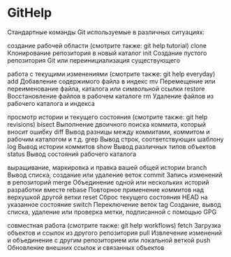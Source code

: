 # GitHelp

Стандартные команды Git используемые в различных ситуациях:

создание рабочей области (смотрите также: git help tutorial)
   clone     Клонирование репозитория в новый каталог
   init      Создание пустого репозитория Git или переинициализация существующего

работа с текущими изменениями (смотрите также: git help everyday)
   add       Добавление содержимого файла в индекс
   mv        Перемещение или переименование файла, каталога или символьной ссылки
   restore   Восстановление файлов в рабочем каталоге
   rm        Удаление файлов из рабочего каталога и индекса

просмотр истории и текущего состояния (смотрите также: git help revisions)
   bisect    Выполнение двоичного поиска коммита, который вносит ошибку
   diff      Вывод разницы между коммитами, коммитом и рабочим каталогом и т.д.
   grep      Вывод строк, соответствующих шаблону
   log       Вывод истории коммитов
   show      Вывод различных типов объектов
   status    Вывод состояния рабочего каталога

выращивание, маркировка и правка вашей общей истории
   branch    Вывод списка, создание или удаление веток
   commit    Запись изменений в репозиторий
   merge     Объединение одной или нескольких историй разработки вместе
   rebase    Повторное применение коммитов над верхушкой другой ветки
   reset     Сброс текущего состояния HEAD на указанное состояние
   switch    Переключение веток
   tag       Создание, вывод списка, удаление или проверка метки, подписанной с помощью GPG

совместная работа (смотрите также: git help workflows)
   fetch     Загрузка объектов и ссылок из другого репозитория
   pull      Извлечение изменений и объединение с другим репозиторием или локальной веткой
   push      Обновление внешних ссылок и связанных объектов


